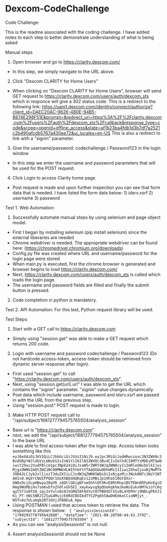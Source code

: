 # Dexcom-CodeChallenge
Code Challenge:

This is the readme associated with the coding challenge. I have added notes to each step to better demonstrate understanding of what is being asked

Manual steps
1.	Open browser and go to https://clarity.dexcom.com/
* In this step, we simply navigate to the URL above.  
    
2.	Click "Dexcom CLARITY for Home Users"
* When clicking on "Dexcom CLARITY for Home Users", browser will send GET request to https://clarity.dexcom.com/users/auth/dexcom_sts which in responce will give a 302 status code. This is a redirect to the following link: https://uam1.dexcom.com/identity/connect/authorize?client_id=DAEC20AC-9626-4B0E-94B5-B674E298F51E&prompt=&redirect_uri=https%3A%2F%2Fclarity.dexcom.com%2Fusers%2Fauth%2Fdexcom_sts%2Fcallback&response_type=code&scope=openid+offline_access&state=af1b23ba4fdb1d3b7df7a2521c2b490afcdb5767a430ee72&ui_locales=en-US This is also a redirect to link with a "signin" parameter. 
    
3.	Give the username/password: codechallenge / Password123 in the login window
* In this step we enter the username and password parameters that will be used for the POST request.
    
4.	Click Login to access Clarity home page.
* Post request is made and upon further inspection you can see that form data that is needed.
I have listed the form data below: 
      1) idsrv.xsrf
      2) username
      3) password

Test 1. Web Automation:
1.	Successfully automate manual steps by using selenium and page object model.
* First I began by installing selenium (pip install selenium) since the external liberaries are needed 
* Chrome webdriver is needed. The appropriate webdriver can be found here: (https://chromedriver.chromium.org/downloads)
* Config.py file was created where URL and username/password for the login page were stored
* When main.py is executed, first the chrome browser is generated and browser begins to load https://clarity.dexcom.com/
* Next, https://clarity.dexcom.com/users/auth/dexcom_sts is called which loads the login page.
* The username and password fields are filled and finally the submit button is pressed. 

2.	Code completion in python is mandatory.

Test 2. API Automation:
For this test, Python request library will be used.

Test Steps:
1.	Start with a GET call to https://clarity.dexcom.com
* Simply using "session.get" was able to make a GET request which returns 200 code.
2.	Login with username and password codechallenge / Password123 (Do not hardcode access-token, access-token should be retrieved from dynamic server response after login).
* First used "session.get" to call "https://clarity.dexcom.com/users/auth/dexcom_sts". 
* Next, using "session.get(url).url" I was able to get the URL which contains the "signin" parameter. "signin" value changes dynamically. 
* Post data which include username, password and idsrv.xsrf are passed in with the URL from the previous step. 
* Using "session.post" POST request is made to login. 
3.	Make HTTP POST request call to "/api/subject/1681277794575765504/analysis_session"
* Base url is "https://clarity.dexcom.com" 
* next, we add the "/api/subject/1681277794575765504/analysis_session" to the base URL 
* I was able to find access-token after the login step. Access token looks something like this `eyJ0eXAiOiJKV1QiLCJhbGciOiJSUzI1NiJ9.eyJpc3MiOiJodHRwczovL3N3ZWV0c3BvdGRpYWJldGVzLmNvbSIsInN1YiI6IlN3ZWV0c3BvdCIsImlhdCI6MTYzMDExMTQwNiwiY29uc2VudFBlcm1pc3Npb24iOiJsaW5rZWRTdWJqZWN0cyIsImRleGNvbUlkIjoiMjgzOWNkZmQtZWI1NC00MWU4LWI5YmYtYTA4OGUwODhmMzI1IiwiZXhwIjoxNjMwMTk3ODA2LCJyb2xlIjoiT3duZXIiLCJzdWJqZWN0SWQiOiIxNjgxMjc3Nzk0NTc1NzY1NTA0In0.HqVrCNUIFPQQr1OoXXBDddQKqEv12zMBsJp19ha510GtOXsr-bNOx9zjGcpHBwyo20qYR_x8QtlGDigNfsm5hhlOFXKvE8RtMnp1BSTEWnORFpHcKgiOHmg9WoMbiHx7sm6vbfnZnOlxGh5EI_xmykwyug9pQUokqkhmJmaNsEukx0M7eiofc6qqyt5TJu0TXA_sqj2xYuln0z8JVGMQ58FAXYut8fPB0XOlSSv0L4YDPHrj9NDLgP6XJ1Ki_PT-VWi5NRJI2SaG4MujzE0RdIBOIbdTYSZPq6h5AwDHEmkoCCioNMjyt_-N5Tn4s7ULuKgb2BT3dVjJFB0EuA_Hpw`
* Using POSTMAN I used that access token to retrieve the data. The response is shown below: 
` 
{
    "analysisSessionId": "1709295778795642880",
    "dateTime": "2021-08-28T00:44:43.379Z",
    "subjectId": "1681277794575765504"
}
`
* As you can see "analysisSessionId" is not null. 
4.	Assert analysisSessionId should not be None

